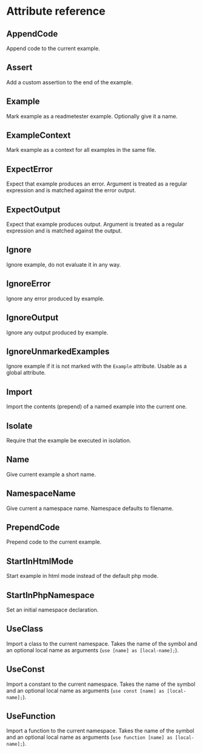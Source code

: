 # Attribute reference

## AppendCode

Append code to the current example.

## Assert

Add a custom assertion to the end of the example.

## Example

Mark example as a readmetester example. Optionally give it a name.

## ExampleContext

Mark example as a context for all examples in the same file.

## ExpectError

Expect that example produces an error. Argument is treated as a regular
expression and is matched against the error output.

## ExpectOutput

Expect that example produces output. Argument is treated as a regular
expression and is matched against the output.

## Ignore

Ignore example, do not evaluate it in any way.

## IgnoreError

Ignore any error produced by example.

## IgnoreOutput

Ignore any output produced by example.

## IgnoreUnmarkedExamples

Ignore example if it is not marked with the `Example` attribute. Usable as a
global attribute.

## Import

Import the contents (prepend) of a named example into the current one.

## Isolate

Require that the example be executed in isolation.

## Name

Give current example a short name.

## NamespaceName

Give current a namespace name. Namespace defaults to filename.

## PrependCode

Prepend code to the current example.

## StartInHtmlMode

Start example in html mode instead of the default php mode.

## StartInPhpNamespace

Set an initial namespace declaration.

## UseClass

Import a class to the current namespace. Takes the name of the symbol and an
optional local name as arguments (`use [name] as [local-name];`).

## UseConst

Import a constant to the current namespace. Takes the name of the symbol and an
optional local name as arguments (`use const [name] as [local-name];`).

## UseFunction

Import a function to the current namespace. Takes the name of the symbol and an
optional local name as arguments (`use function [name] as [local-name];`).
